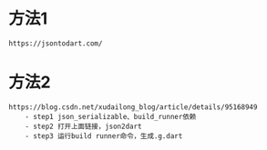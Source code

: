 # 方法1
    https://jsontodart.com/
# 方法2
    https://blog.csdn.net/xudailong_blog/article/details/95168949
        - step1 json_serializable、build_runner依赖
        - step2 打开上面链接，json2dart
        - step3 运行build runner命令，生成.g.dart
